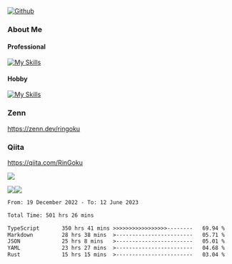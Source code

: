 [![Github](https://img.shields.io/github/followers/skyt-a?label=Follow&style=social)](https://github.com/skyt-a)

### About Me
#### Professional
[![My Skills](https://skillicons.dev/icons?i=react,ts,js,nodejs,java,graphql,firebase,githubactions&theme=light)](https://skillicons.dev)
#### Hobby
[![My Skills](https://skillicons.dev/icons?i=unity,rust,py&theme=light)](https://skillicons.dev)

### Zenn
https://zenn.dev/ringoku
### Qiita
https://qiita.com/RinGoku


![](https://github-profile-summary-cards.vercel.app/api/cards/profile-details?username=skyt-a&theme=default)

![](https://github-profile-summary-cards.vercel.app/api/cards/repos-per-language?username=skyt-a&theme=default)![](https://github-profile-summary-cards.vercel.app/api/cards/stats?username=RinGoku&theme=default)

<!--START_SECTION:waka-->

```txt
From: 19 December 2022 - To: 12 June 2023

Total Time: 501 hrs 26 mins

TypeScript       350 hrs 41 mins >>>>>>>>>>>>>>>>>--------   69.94 %
Markdown         28 hrs 38 mins  >------------------------   05.71 %
JSON             25 hrs 8 mins   >------------------------   05.01 %
YAML             23 hrs 27 mins  >------------------------   04.68 %
Rust             15 hrs 15 mins  >------------------------   03.04 %
```

<!--END_SECTION:waka-->
